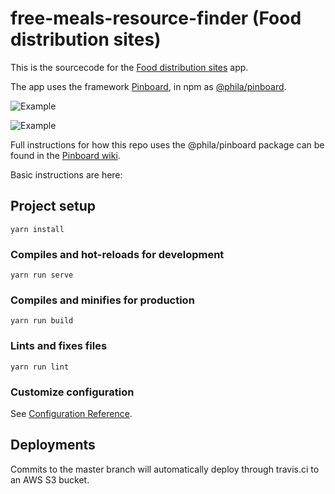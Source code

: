 # free-meals-resource-finder (Food distribution sites)

This is the sourcecode for the [Food distribution sites](https://www.phila.gov/food/#/) app.

The app uses the framework [Pinboard](https://github.com/CityOfPhiladelphia/pinboard), in npm as [@phila/pinboard](https://www.npmjs.com/package/@phila/pinboard).

![Example](https://mapboard-images.s3.amazonaws.com/pinboard/free-meals-resource-finder.JPG)

![Example](https://mapboard-images.s3.amazonaws.com/pinboard/phone-free-meals-resource-finder.JPG)

Full instructions for how this repo uses the @phila/pinboard package can be found in the [Pinboard wiki](https://github.com/CityOfPhiladelphia/pinboard/wiki).

Basic instructions are here:

## Project setup
```
yarn install
```

### Compiles and hot-reloads for development
```
yarn run serve
```

### Compiles and minifies for production
```
yarn run build
```

### Lints and fixes files
```
yarn run lint
```

### Customize configuration
See [Configuration Reference](https://cli.vuejs.org/config/).

## Deployments

Commits to the master branch will automatically deploy through travis.ci to an AWS S3 bucket.
